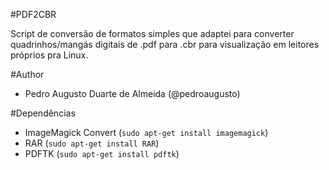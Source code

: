 #PDF2CBR

Script de conversão de formatos simples que adaptei para converter quadrinhos/mangás digitais de .pdf para .cbr para visualização em leitores próprios pra Linux.

#Author
* Pedro Augusto Duarte de Almeida (@pedroaugusto)

#Dependências
* ImageMagick Convert (`sudo apt-get install imagemagick`)
* RAR (`sudo apt-get install RAR`)
* PDFTK (`sudo apt-get install pdftk`)
